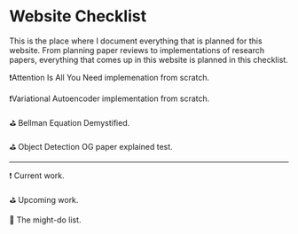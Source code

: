 # Website Checklist

This is the place where I document everything that is planned for this website. From planning paper reviews to implementations of research papers, everything that comes up in this website is planned in this checklist.

❗️Attention Is All You Need implemenation from scratch.

❗️Variational Autoencoder implementation from scratch.

⛳️ Bellman Equation Demystified.

⛳️ Object Detection OG paper explained test.

----
❗️ Current work.

⛳️ Upcoming work.

🙈 The might-do list.